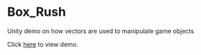 # Box_Rush
Unity demo on how vectors are used to manipulate game objects 

Click [here](https://bex-machina.github.io/Vector-Movement-Unity/vector-movement/Build/index.html) to view demo. 


